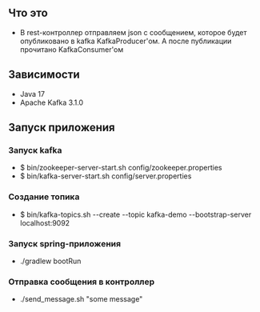 ## Что это
- В rest-контроллер отправляем json с сообщением, которое будет опубликовано в kafka KafkaProducer'ом. А после публикации прочитано KafkaConsumer'ом

## Зависимости
- Java 17
- Apache Kafka 3.1.0

## Запуск приложения
### Запуск kafka
- $ bin/zookeeper-server-start.sh config/zookeeper.properties
- $ bin/kafka-server-start.sh config/server.properties

### Создание топика
- $ bin/kafka-topics.sh --create --topic kafka-demo --bootstrap-server localhost:9092

### Запуск spring-приложения
- ./gradlew bootRun

### Отправка сообщения в контроллер
- ./send_message.sh "some message"